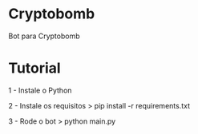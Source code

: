 # Cryptobomb

Bot para Cryptobomb

# Tutorial

  1 - Instale o Python

  2 - Instale os requisitos > pip install -r requirements.txt

  3 - Rode o bot > python main.py
